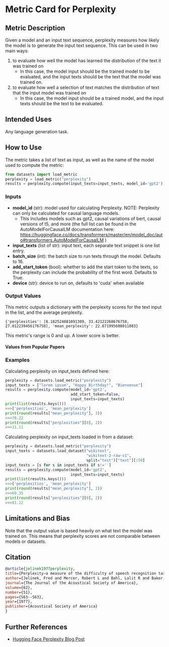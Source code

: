 # Metric Card for Perplexity

## Metric Description
Given a model and an input text sequence, perplexity measures how likely the model is to generate the input text sequence. This can be used in two main ways:
1. to evaluate how well the model has learned the distribution of the text it was trained on
    - In this case, the model input should be the trained model to be evaluated, and the input texts should be the text that the model was trained on.
2. to evaluate how well a selection of text matches the distribution of text that the input model was trained on
    - In this case, the model input should be a trained model, and the input texts should be the text to be evaluated.

## Intended Uses
Any language generation task.

## How to Use

The metric takes a list of text as input, as well as the name of the model used to compute the metric:

```python
from datasets import load_metric
perplexity = load_metric("perplexity")
results = perplexity.compute(input_texts=input_texts, model_id='gpt2')
```

### Inputs
- **model_id** (str): model used for calculating Perplexity. NOTE: Perplexity can only be calculated for causal language models.
    - This includes models such as gpt2, causal variations of bert, causal versions of t5, and more (the full list can be found in the AutoModelForCausalLM documentation here: https://huggingface.co/docs/transformers/master/en/model_doc/auto#transformers.AutoModelForCausalLM )
- **input_texts** (list of str): input text, each separate text snippet is one list entry.
- **batch_size** (int): the batch size to run texts through the model. Defaults to 16.
- **add_start_token** (bool): whether to add the start token to the texts, so the perplexity can include the probability of the first word. Defaults to True.
- **device** (str): device to run on, defaults to 'cuda' when available

### Output Values
This metric outputs a dictionary with the perplexity scores for the text input in the list, and the average perplexity.

```
{'perplexities': [8.182524681091309, 33.42122268676758, 27.012239456176758], 'mean_perplexity': 22.871995608011883}
```

This metric's range is 0 and up. A lower score is better.

#### Values from Popular Papers


### Examples
Calculating perplexity on input_texts defined here:
```python
perplexity = datasets.load_metric("perplexity")
input_texts = ["lorem ipsum", "Happy Birthday!", "Bienvenue"]
results = perplexity.compute(model_id='gpt2',
                             add_start_token=False,
                             input_texts=input_texts)
print(list(results.keys()))
>>>['perplexities', 'mean_perplexity']
print(round(results["mean_perplexity"], 2))
>>>78.22
print(round(results["perplexities"][0], 2))
>>>11.11
```
Calculating perplexity on input_texts loaded in from a dataset:
```python
perplexity = datasets.load_metric("perplexity")
input_texts = datasets.load_dataset("wikitext",
                                    "wikitext-2-raw-v1",
                                    split="test")["text"][:50]
input_texts = [s for s in input_texts if s!='']
results = perplexity.compute(model_id='gpt2',
                             input_texts=input_texts)
print(list(results.keys()))
>>>['perplexities', 'mean_perplexity']
print(round(results["mean_perplexity"], 2))
>>>60.35
print(round(results["perplexities"][0], 2))
>>>81.12
```

## Limitations and Bias
Note that the output value is based heavily on what text the model was trained on. This means that perplexity scores are not comparable between models or datasets.


## Citation

```bibtex
@article{jelinek1977perplexity,
title={Perplexity—a measure of the difficulty of speech recognition tasks},
author={Jelinek, Fred and Mercer, Robert L and Bahl, Lalit R and Baker, James K},
journal={The Journal of the Acoustical Society of America},
volume={62},
number={S1},
pages={S63--S63},
year={1977},
publisher={Acoustical Society of America}
}
```

## Further References
- [Hugging Face Perplexity Blog Post](https://huggingface.co/docs/transformers/perplexity)
